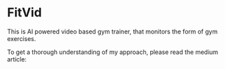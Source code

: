 # FitVid
This is AI powered video based gym trainer, that monitors the form of gym exercises. 

To get a thorough understanding of my approach, please read the medium article:

